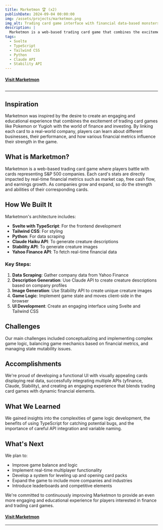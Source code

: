 ```yaml
---
title: Marketmon 🏆 (x2)
publishDate: 2024-09-04 00:00:00
img: /assets/projects/marketmon.png
img_alt: Trading card game interface with financial data-based monsters
description: |
  Marketmon is a web-based trading card game that combines the excitement of battling monsters with real-time financial data from S&P 500 companies, offering an engaging and educational experience in finance and investing.
tags:
  - Svelte
  - TypeScript
  - Tailwind CSS
  - Python
  - Claude API
  - Stability API
---
```


#### [Visit Marketmon](https://marketmon.vercel.app)

## <!-- Horizontal Line -->

---

## Inspiration

Marketmon was inspired by the desire to create an engaging and educational experience that combines the excitement of trading card games like Pokemon or Yugioh with the world of finance and investing. By linking each card to a real-world company, players can learn about different businesses, their performance, and how various financial metrics influence their strength in the game.

## What is Marketmon?

Marketmon is a web-based trading card game where players battle with cards representing S&P 500 companies. Each card's stats are directly impacted by real-time financial metrics such as market cap, free cash flow, and earnings growth. As companies grow and expand, so do the strength and abilities of their corresponding cards.

## How We Built It

Marketmon's architecture includes:

- **Svelte with TypeScript**: For the frontend development
- **Tailwind CSS**: For styling
- **Python**: For data scraping
- **Claude Haiku API**: To generate creature descriptions
- **Stability API**: To generate creature images
- **Yahoo Finance API**: To fetch real-time financial data

### Key Steps:

1. **Data Scraping**: Gather company data from Yahoo Finance
2. **Description Generation**: Use Claude API to create creature descriptions based on company profiles
3. **Image Generation**: Use Stability API to create unique creature images
4. **Game Logic**: Implement game state and moves client-side in the browser
5. **UI Development**: Create an engaging interface using Svelte and Tailwind CSS

## Challenges

Our main challenges included conceptualizing and implementing complex game logic, balancing game mechanics based on financial metrics, and managing state mutability issues.

## Accomplishments

We're proud of developing a functional UI with visually appealing cards displaying real data, successfully integrating multiple APIs (yfinance, Claude, Stability), and creating an engaging experience that blends trading card games with dynamic financial elements.

## What We Learned

We gained insights into the complexities of game logic development, the benefits of using TypeScript for catching potential bugs, and the importance of careful API integration and variable naming.

## What's Next

We plan to:

- Improve game balance and logic
- Implement real-time multiplayer functionality
- Develop a system for leveling up and opening card packs
- Expand the game to include more companies and industries
- Introduce leaderboards and competitive elements

We're committed to continuously improving Marketmon to provide an even more engaging and educational experience for players interested in finance and trading card games.

#### [Visit Marketmon](https://marketmon.vercel.app)
---